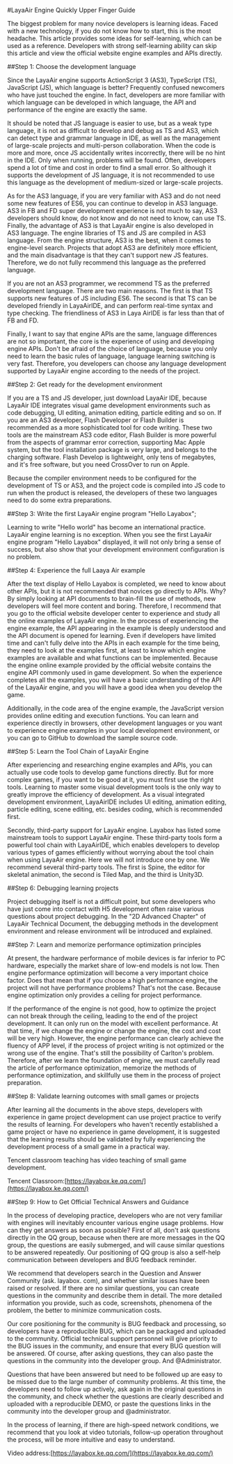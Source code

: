 #LayaAir Engine Quickly Upper Finger Guide



The biggest problem for many novice developers is learning ideas. Faced with a new technology, if you do not know how to start, this is the most headache. This article provides some ideas for self-learning, which can be used as a reference. Developers with strong self-learning ability can skip this article and view the official website engine examples and APIs directly.



 



##Step 1: Choose the development language

Since the LayaAir engine supports ActionScript 3 (AS3), TypeScript (TS), JavaScript (JS), which language is better? Frequently confused newcomers who have just touched the engine. In fact, developers are more familiar with which language can be developed in which language, the API and performance of the engine are exactly the same.

It should be noted that JS language is easier to use, but as a weak type language, it is not as difficult to develop and debug as TS and AS3, which can detect type and grammar language in IDE, as well as the management of large-scale projects and multi-person collaboration. When the code is more and more, once JS accidentally writes incorrectly, there will be no hint in the IDE. Only when running, problems will be found. Often, developers spend a lot of time and cost in order to find a small error. So although it supports the development of JS language, it is not recommended to use this language as the development of medium-sized or large-scale projects.

As for the AS3 language, if you are very familiar with AS3 and do not need some new features of ES6, you can continue to develop in AS3 language. AS3 in FB and FD super development experience is not much to say, AS3 developers should know, do not know and do not need to know, can use TS. Finally, the advantage of AS3 is that LayaAir engine is also developed in AS3 language. The engine libraries of TS and JS are compiled in AS3 language. From the engine structure, AS3 is the best, when it comes to engine-level search. Projects that adopt AS3 are definitely more efficient, and the main disadvantage is that they can't support new JS features. Therefore, we do not fully recommend this language as the preferred language.

If you are not an AS3 programmer, we recommend TS as the preferred development language. There are two main reasons. The first is that TS supports new features of JS including ES6. The second is that TS can be developed friendly in LayaAirIDE, and can perform real-time syntax and type checking. The friendliness of AS3 in Laya AirIDE is far less than that of FB and FD.

Finally, I want to say that engine APIs are the same, language differences are not so important, the core is the experience of using and developing engine APIs. Don't be afraid of the choice of language, because you only need to learn the basic rules of language, language learning switching is very fast. Therefore, you developers can choose any language development supported by LayaAir engine according to the needs of the project.



 



##Step 2: Get ready for the development environment

If you are a TS and JS developer, just download LayaAir IDE, because LayaAir IDE integrates visual game development environments such as code debugging, UI editing, animation editing, particle editing and so on. If you are an AS3 developer, Flash Developer or Flash Builder is recommended as a more sophisticated tool for code writing. These two tools are the mainstream AS3 code editor, Flash Builder is more powerful from the aspects of grammar error correction, supporting Mac Apple system, but the tool installation package is very large, and belongs to the charging software. Flash Develop is lightweight, only tens of megabytes, and it's free software, but you need CrossOver to run on Apple.

Because the compiler environment needs to be configured for the development of TS or AS3, and the project code is compiled into JS code to run when the product is released, the developers of these two languages need to do some extra preparations.



##Step 3: Write the first LayaAir engine program "Hello Layabox";

Learning to write "Hello world" has become an international practice. LayaAir engine learning is no exception. When you see the first LayaAir engine program "Hello Layabox" displayed, it will not only bring a sense of success, but also show that your development environment configuration is no problem.



##Step 4: Experience the full Laaya Air example

After the text display of Hello Layabox is completed, we need to know about other APIs, but it is not recommended that novices go directly to APIs. Why? By simply looking at API documents to brain-fill the use of methods, new developers will feel more content and boring. Therefore, I recommend that you go to the official website developer center to experience and study all the online examples of LayaAir engine. In the process of experiencing the engine example, the API appearing in the example is deeply understood and the API document is opened for learning. Even if developers have limited time and can't fully delve into the APIs in each example for the time being, they need to look at the examples first, at least to know which engine examples are available and what functions can be implemented. Because the engine online example provided by the official website contains the engine API commonly used in game development. So when the experience completes all the examples, you will have a basic understanding of the API of the LayaAir engine, and you will have a good idea when you develop the game.

Additionally, in the code area of the engine example, the JavaScript version provides online editing and execution functions. You can learn and experience directly in browsers, other development languages or you want to experience engine examples in your local development environment, or you can go to GitHub to download the sample source code.



 



##Step 5: Learn the Tool Chain of LayaAir Engine

After experiencing and researching engine examples and APIs, you can actually use code tools to develop game functions directly. But for more complex games, if you want to be good at it, you must first use the right tools. Learning to master some visual development tools is the only way to greatly improve the efficiency of development. As a visual integrated development environment, LayaAirIDE includes UI editing, animation editing, particle editing, scene editing, etc. besides coding, which is recommended first.

Secondly, third-party support for LayaAir engine. Layabox has listed some mainstream tools to support LayaAir engine. These third-party tools form a powerful tool chain with LayaAirIDE, which enables developers to develop various types of games efficiently without worrying about the tool chain when using LayaAir engine. Here we will not introduce one by one. We recommend several third-party tools. The first is Spine, the editor for skeletal animation, the second is Tiled Map, and the third is Unity3D.



##Step 6: Debugging learning projects

Project debugging itself is not a difficult point, but some developers who have just come into contact with H5 development often raise various questions about project debugging. In the "2D Advanced Chapter" of LayaAir Technical Document, the debugging methods in the development environment and release environment will be introduced and explained.



##Step 7: Learn and memorize performance optimization principles

At present, the hardware performance of mobile devices is far inferior to PC hardware, especially the market share of low-end models is not low. Then engine performance optimization will become a very important choice factor. Does that mean that if you choose a high performance engine, the project will not have performance problems? That's not the case. Because engine optimization only provides a ceiling for project performance.

If the performance of the engine is not good, how to optimize the project can not break through the ceiling, leading to the end of the project development. It can only run on the model with excellent performance. At that time, if we change the engine or change the engine, the cost and cost will be very high. However, the engine performance can clearly achieve the fluency of APP level, if the process of project writing is not optimized or the wrong use of the engine. That's still the possibility of Carlton's problem. Therefore, after we learn the foundation of engine, we must carefully read the article of performance optimization, memorize the methods of performance optimization, and skillfully use them in the process of project preparation.



 



##Step 8: Validate learning outcomes with small games or projects

After learning all the documents in the above steps, developers with experience in game project development can use project practice to verify the results of learning. For developers who haven't recently established a game project or have no experience in game development, it is suggested that the learning results should be validated by fully experiencing the development process of a small game in a practical way.

Tencent classroom teaching has video teaching of small game development.

Tencent Classroom:[https://layabox.ke.qq.com/](https://layabox.ke.qq.com/)



##Step 9: How to Get Official Technical Answers and Guidance

In the process of developing practice, developers who are not very familiar with engines will inevitably encounter various engine usage problems. How can they get answers as soon as possible? First of all, don't ask questions directly in the QQ group, because when there are more messages in the QQ group, the questions are easily submerged, and will cause similar questions to be answered repeatedly. Our positioning of QQ group is also a self-help communication between developers and BUG feedback reminder.

We recommend that developers search in the Question and Answer Community (ask. layabox. com), and whether similar issues have been raised or resolved. If there are no similar questions, you can create questions in the community and describe them in detail. The more detailed information you provide, such as code, screenshots, phenomena of the problem, the better to minimize communication costs.

Our core positioning for the community is BUG feedback and processing, so developers have a reproducible BUG, which can be packaged and uploaded to the community. Official technical support personnel will give priority to the BUG issues in the community, and ensure that every BUG question will be answered. Of course, after asking questions, they can also paste the questions in the community into the developer group. And @Administrator.

Questions that have been answered but need to be followed up are easy to be missed due to the large number of community problems. At this time, the developers need to follow up actively, ask again in the original questions in the community, and check whether the questions are clearly described and uploaded with a reproducible DEMO, or paste the questions links in the community into the developer group and @administrator.

In the process of learning, if there are high-speed network conditions, we recommend that you look at video tutorials, follow-up operation throughout the process, will be more intuitive and easy to understand.

Video address:[https://layabox.ke.qq.com/](https://layabox.ke.qq.com/)